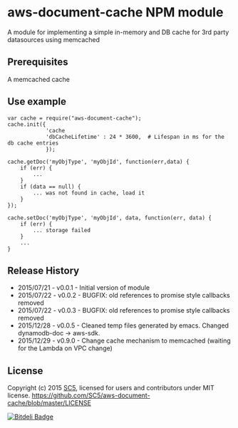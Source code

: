 # aws-document-cache NPM module

A module for implementing a simple in-memory and DB cache for 3rd party datasources using memcached

## Prerequisites

A memcached cache

## Use example


    var cache = require("aws-document-cache");
    cache.init({
                'cache
                'dbCacheLifetime' : 24 * 3600,  # Lifespan in ms for the db cache entries
                });
                
    cache.getDoc('myObjType', 'myObjId', function(err,data) {
        if (err) {
            ...
        }
        if (data == null) {
            ... was not found in cache, load it
        }
    });

    cache.setDoc('myObjType', 'myObjId', data, function(err, data) {
        if (err) {
            ... storage failed
        }
        ...
    }

    


## Release History

* 2015/07/21 - v0.0.1 - Initial version of module
* 2015/07/22 - v0.0.2 - BUGFIX: old references to promise style callbacks removed
* 2015/07/22 - v0.0.3 - BUGFIX: old references to promise style callbacks removed
* 2015/12/28 - v0.0.5 - Cleaned temp files generated by emacs. Changed dynamodb-doc -> aws-sdk. 
* 2015/12/29 - v0.9.0 - Change cache mechanism to memcached (waiting for the Lambda on VPC change)


## License

Copyright (c) 2015 [SC5](http://sc5.io/), licensed for users and contributors under MIT license.
https://github.com/SC5/aws-document-cache/blob/master/LICENSE


[![Bitdeli Badge](https://d2weczhvl823v0.cloudfront.net/SC5/aws-document-cache/trend.png)](https://bitdeli.com/free "Bitdeli Badge")
